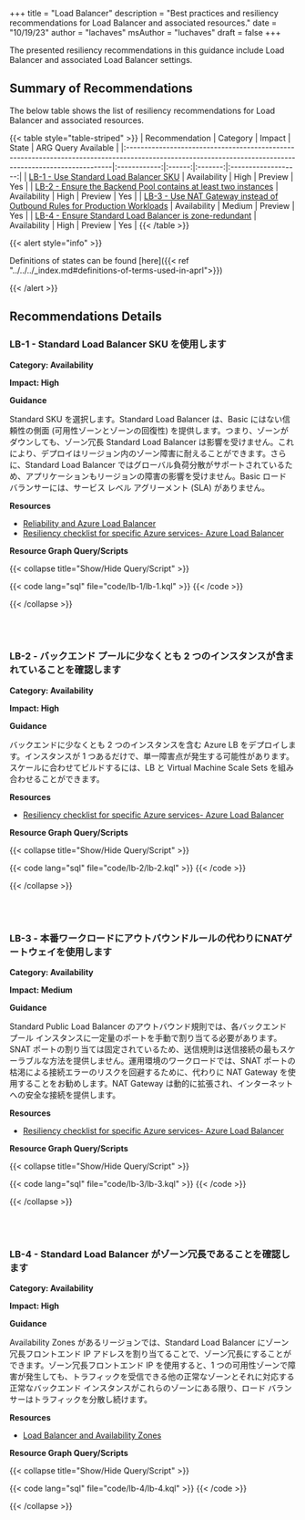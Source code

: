 +++
title = "Load Balancer"
description = "Best practices and resiliency recommendations for Load Balancer and associated resources."
date = "10/19/23"
author = "lachaves"
msAuthor = "luchaves"
draft = false
+++

The presented resiliency recommendations in this guidance include Load Balancer and associated Load Balancer settings.

## Summary of Recommendations

The below table shows the list of resiliency recommendations for Load Balancer and associated resources.

{{< table style="table-striped" >}}
| Recommendation                                                                                                                                          |   Category   | Impact |  State  | ARG Query Available |
|:--------------------------------------------------------------------------------------------------------------------------------------------------------|:------------:|:------:|:-------:|:-------------------:|
| [LB-1 - Use Standard Load Balancer SKU](#lb-1---use-standard-load-balancer-sku)                                                                         | Availability |  High  | Preview |         Yes         |
| [LB-2 - Ensure the Backend Pool contains at least two instances](#lb-2---ensure-the-backend-pool-contains-at-least-two-instances)                       | Availability |  High  | Preview |         Yes         |
| [LB-3 - Use NAT Gateway instead of Outbound Rules for Production Workloads](#lb-3---use-nat-gateway-instead-of-outbound-rules-for-production-workloads) | Availability | Medium | Preview |         Yes         |
| [LB-4 - Ensure Standard Load Balancer is zone-redundant](#lb-4---ensure-standard-load-balancer-is-zone-redundant)                                       | Availability |  High  | Preview |         Yes         |
{{< /table >}}

{{< alert style="info" >}}

Definitions of states can be found [here]({{< ref "../../../_index.md#definitions-of-terms-used-in-aprl">}})

{{< /alert >}}

## Recommendations Details

### LB-1 - Standard Load Balancer SKU を使用します

**Category: Availability**

**Impact: High**

**Guidance**

Standard SKU を選択します。Standard Load Balancer は、Basic にはない信頼性の側面 (可用性ゾーンとゾーンの回復性) を提供します。つまり、ゾーンがダウンしても、ゾーン冗長 Standard Load Balancer は影響を受けません。これにより、デプロイはリージョン内のゾーン障害に耐えることができます。さらに、Standard Load Balancer ではグローバル負荷分散がサポートされているため、アプリケーションもリージョンの障害の影響を受けません。Basic ロード バランサーには、サービス レベル アグリーメント (SLA) がありません。

**Resources**

- [Reliability and Azure Load Balancer](https://learn.microsoft.com/ja-jp/azure/architecture/framework/services/networking/azure-load-balancer/reliability)
- [Resiliency checklist for specific Azure services- Azure Load Balancer](https://learn.microsoft.com/ja-jp/azure/architecture/checklist/resiliency-per-service#azure-load-balancer)

**Resource Graph Query/Scripts**

{{< collapse title="Show/Hide Query/Script" >}}

{{< code lang="sql" file="code/lb-1/lb-1.kql" >}} {{< /code >}}

{{< /collapse >}}

<br><br>

### LB-2 - バックエンド プールに少なくとも 2 つのインスタンスが含まれていることを確認します

**Category: Availability**

**Impact: High**

**Guidance**

バックエンドに少なくとも 2 つのインスタンスを含む Azure LB をデプロイします。インスタンスが 1 つあるだけで、単一障害点が発生する可能性があります。スケールに合わせてビルドするには、LB と Virtual Machine Scale Sets を組み合わせることができます。

**Resources**

- [Resiliency checklist for specific Azure services- Azure Load Balancer](https://learn.microsoft.com/ja-jp/azure/architecture/checklist/resiliency-per-service#azure-load-balancer)

**Resource Graph Query/Scripts**

{{< collapse title="Show/Hide Query/Script" >}}

{{< code lang="sql" file="code/lb-2/lb-2.kql" >}} {{< /code >}}

{{< /collapse >}}

<br><br>

### LB-3 - 本番ワークロードにアウトバウンドルールの代わりにNATゲートウェイを使用します

**Category: Availability**

**Impact: Medium**

**Guidance**

Standard Public Load Balancer のアウトバウンド規則では、各バックエンド プール インスタンスに一定量のポートを手動で割り当てる必要があります。SNAT ポートの割り当ては固定されているため、送信規則は送信接続の最もスケーラブルな方法を提供しません。運用環境のワークロードでは、SNAT ポートの枯渇による接続エラーのリスクを回避するために、代わりに NAT Gateway を使用することをお勧めします。NAT Gateway は動的に拡張され、インターネットへの安全な接続を提供します。

**Resources**

- [Resiliency checklist for specific Azure services- Azure Load Balancer](https://learn.microsoft.com/ja-jp/azure/architecture/checklist/resiliency-per-service#azure-load-balancer)

**Resource Graph Query/Scripts**

{{< collapse title="Show/Hide Query/Script" >}}

{{< code lang="sql" file="code/lb-3/lb-3.kql" >}} {{< /code >}}

{{< /collapse >}}

<br><br>

### LB-4 - Standard Load Balancer がゾーン冗長であることを確認します

**Category: Availability**

**Impact: High**

**Guidance**

Availability Zones があるリージョンでは、Standard Load Balancer にゾーン冗長フロントエンド IP アドレスを割り当てることで、ゾーン冗長にすることができます。ゾーン冗長フロントエンド IP を使用すると、1 つの可用性ゾーンで障害が発生しても、トラフィックを受信できる他の正常なゾーンとそれに対応する正常なバックエンド インスタンスがこれらのゾーンにある限り、ロード バランサーはトラフィックを分散し続けます。

**Resources**

- [Load Balancer and Availability Zones](https://learn.microsoft.com/ja-jp/azure/load-balancer/load-balancer-standard-availability-zones#zone-redundant)

**Resource Graph Query/Scripts**

{{< collapse title="Show/Hide Query/Script" >}}

{{< code lang="sql" file="code/lb-4/lb-4.kql" >}} {{< /code >}}

{{< /collapse >}}

<br><br>
